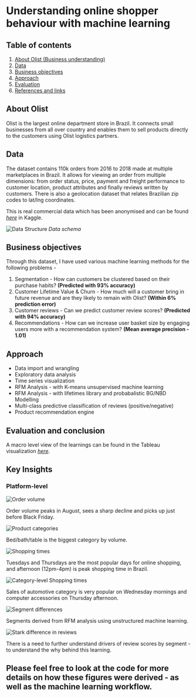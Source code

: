 # Understanding online shopper behaviour with machine learning


## Table of contents
1. [About Olist (Business understanding)](#business_understanding)
2. [Data](#data)
3. [Business objectives](#objectives)
4. [Approach](#approach)
5. [Evaluation](#evaluation)
6. [References and links](#references)

## About Olist <a name="business_understanding"></a>
Olist is the largest online department store in Brazil. It connects small businesses from all over country and enables them to sell products directly to the customers using Olist logistics partners. 

## Data <a name="data"></a>
The dataset contains 110k orders from 2016 to 2018 made at multiple marketplaces in Brazil. It allows for viewing an order from multiple dimensions: from order status, price, payment and freight performance to customer location, product attributes and finally reviews written by customers. There is also a geolocation dataset that relates Brazilian zip codes to lat/lng coordinates.

This is real commercial data which has been anonymised and can be found *[here](https://www.kaggle.com/olistbr/brazilian-ecommerce)* in Kaggle.

![Data Structure](https://i.imgur.com/HRhd2Y0.png)
*Data schema*

## Business objectives <a name="objectives"></a>

Through this dataset, I have used various machine learning methods for the following problems -  

1) Segmentation - How can customers be clustered based on their purchase habits? **(Predicted with 93% accuracy)**  
2) Customer Lifetime Value & Churn - How much will a customer bring in future revenue and are they likely to remain with Olist?  **(Within 6% prediction error)**      
3) Customer reviews - Can we predict customer review scores? **(Predicted with 94% accuracy)** 
4) Recommendations - How can we increase user basket size by engaging users more with a recommendation system?  **(Mean average precision - 1.01)** 


## Approach <a name="approach"></a>

- Data import and wrangling
- Exploratory data analysis
- Time series visualization
- RFM Analysis - with K-means unsupervised machine learning
- RFM Analysis - with lifetimes library and probabalistic BG/NBD Modelling
- Multi-class predictive classification of reviews (positive/negative)
- Product recommendation engine 



## Evaluation and conclusion <a name="evaluation"></a>
A macro level view of the learnings can be found in the Tableau visualization *[here](https://public.tableau.com/views/OlisteCommerceinBrazil/Story1?:language=en&:display_count=y&:origin=viz_share_link)*.


## Key Insights
### Platform-level
![Order volume](https://i.imgur.com/ipwdrX9.png)

Order volume peaks in August, sees a sharp decline and picks up just before Black Friday.  


![Product categories](https://i.imgur.com/L8UMhG9.png)

Bed/bath/table is the biggest category by volume.  


![Shopping times](https://i.imgur.com/E4TOK9I.png)

Tuesdays and Thursdays are the most popular days for online shopping, and afternoon (12pm-4pm) is peak shopping time in Brazil.  

![Category-level Shopping times](https://i.imgur.com/nvlbnQj.png)

Sales of automotive category is very popular on Wednesday mornings and computer accessories on Thursday afternoon.  


![Segment differences](https://i.imgur.com/OTyAqPL.png)

Segments derived from RFM analysis using unstructured machine learning. 

![Stark difference in reviews](https://i.imgur.com/VuIsfTT.png)

There is a need to further understand drivers of review scores by segment - to understand the why behind this learning. 

## Please feel free to look at the code for more details on how these figures were derived - as well as the machine learning workflow. 
